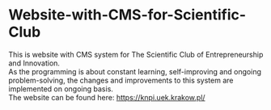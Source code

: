 # Website-with-CMS-for-Scientific-Club
This is website with CMS system for The Scientific Club of Entrepreneurship and Innovation. 
<br>
As the programming is about constant learning, self-improving and ongoing problem-solving, the changes and improvements to this system are implemented on ongoing basis.
<br>
The website can be found here: https://knpi.uek.krakow.pl/
